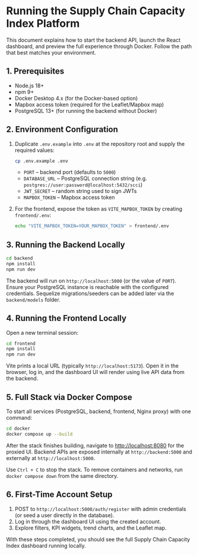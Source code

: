 # Running the Supply Chain Capacity Index Platform

This document explains how to start the backend API, launch the React dashboard, and preview the full experience through Docker. Follow the path that best matches your environment.

## 1. Prerequisites

- Node.js 18+
- npm 9+
- Docker Desktop 4.x (for the Docker-based option)
- Mapbox access token (required for the Leaflet/Mapbox map)
- PostgreSQL 13+ (for running the backend without Docker)

## 2. Environment Configuration

1. Duplicate `.env.example` into `.env` at the repository root and supply the required values:
   ```bash
   cp .env.example .env
   ```
   - `PORT` – backend port (defaults to `5000`)
   - `DATABASE_URL` – PostgreSQL connection string (e.g. `postgres://user:password@localhost:5432/scci`)
   - `JWT_SECRET` – random string used to sign JWTs
   - `MAPBOX_TOKEN` – Mapbox access token

2. For the frontend, expose the token as `VITE_MAPBOX_TOKEN` by creating `frontend/.env`:
   ```bash
   echo "VITE_MAPBOX_TOKEN=YOUR_MAPBOX_TOKEN" > frontend/.env
   ```

## 3. Running the Backend Locally

```bash
cd backend
npm install
npm run dev
```

The backend will run on `http://localhost:5000` (or the value of `PORT`). Ensure your PostgreSQL instance is reachable with the configured credentials. Sequelize migrations/seeders can be added later via the `backend/models` folder.

## 4. Running the Frontend Locally

Open a new terminal session:

```bash
cd frontend
npm install
npm run dev
```

Vite prints a local URL (typically `http://localhost:5173`). Open it in the browser, log in, and the dashboard UI will render using live API data from the backend.

## 5. Full Stack via Docker Compose

To start all services (PostgreSQL, backend, frontend, Nginx proxy) with one command:

```bash
cd docker
docker compose up --build
```

After the stack finishes building, navigate to [http://localhost:8080](http://localhost:8080) for the proxied UI. Backend APIs are exposed internally at `http://backend:5000` and externally at `http://localhost:5000`.

Use `Ctrl + C` to stop the stack. To remove containers and networks, run `docker compose down` from the same directory.

## 6. First-Time Account Setup

1. POST to `http://localhost:5000/auth/register` with admin credentials (or seed a user directly in the database).
2. Log in through the dashboard UI using the created account.
3. Explore filters, KPI widgets, trend charts, and the Leaflet map.

With these steps completed, you should see the full Supply Chain Capacity Index dashboard running locally.
